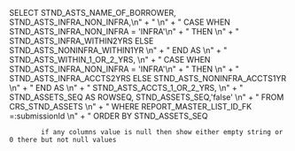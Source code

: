 SELECT STND_ASTS_NAME_OF_BORROWER, STND_ASTS_INFRA_NON_INFRA,\n" +
            " \n" +
            "        CASE WHEN STND_ASTS_INFRA_NON_INFRA = 'INFRA'\n" +
            "        THEN \n" +
            "        STND_ASTS_INFRA_WITHIN2YRS ELSE STND_ASTS_NONINFRA_WITHIN1YR \n" +
            "        END AS \n" +
            "        STND_ASTS_WITHIN_1_OR_2_YRS, \n" +
            "        CASE WHEN STND_ASTS_INFRA_NON_INFRA = 'INFRA'\n" +
            "        THEN \n" +
            "        STND_ASTS_INFRA_ACCTS2YRS ELSE STND_ASTS_NONINFRA_ACCTS1YR \n" +
            "        END AS \n" +
            "        STND_ASTS_ACCTS_1_OR_2_YRS, \n" +
            "        STND_ASSETS_SEQ AS ROWSEQ, STND_ASSETS_SEQ,'false' \n" +
            "        FROM CRS_STND_ASSETS \n" +
            "        WHERE REPORT_MASTER_LIST_ID_FK =:submissionId  \n" +
            "        ORDER BY STND_ASSETS_SEQ

            if any columns value is null then show either empty string or 0 there but not null values
